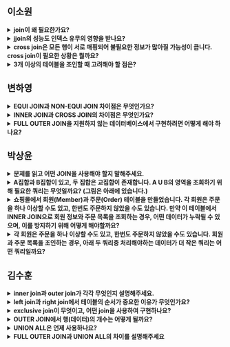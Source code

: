 ## 이소원
<details>
  <summary><b>join이 왜 필요한가요?</b></summary><br>
 두 개 이상의 테이블이나 DB를 연결하여 데이터를 검색하기 위해
</details>

<details>
  <summary><b>jjoin의 성능도 인덱스 유무의 영향을 받나요?</b></summary><br>
네 받습니다.

join 연산을 하게 되면 두 개 이상의 테이블을 결합하기 위해 매핑되는 행을 찾는 작업이 필요합니다. 이때 인덱스가 없으면 모든 데이터를 하나씩 확인해야 하므로(Full Table Scan) 속도가 느려질 수 있습니다.

따라서 인덱스가 존재하면 빠르게 매칭할 수 있어 성능이 향상됩니다.

특히 한 테이블을 기준으로 다른 테이블을 반복 조회하는 Nested Loop Join의 경우에는 인덱스의 유무에 따라 성능 차이가 크게 납니다.
</details>

<details>
  <summary><b>cross join은 모든 행이 서로 매핑되어 불필요한 정보가 많아질 가능성이 큽니다. cross join이 필요한 상황은 뭘까요?</b></summary><br>

- 가능한 모든 조합을 생성해야 할 때

    ex. 제품과 모든 색상의 조합을 만들 때
    
- 테스터를 만들 때
</details>

<details>
  <summary><b>3개 이상의 테이블을 조인할 때 고려해야 할 점은?</b></summary><br>

1. 조인 순서
    
    조인 순서가 성능에 큰 영향을 미칩니다.
    
    일반적으로 가장 작은 데이터셋을 먼저 조인하는 것이 유리합니다.
    
2. 테이블 간의 관계 이해
3. 인덱스를 활용하여 성능 최적화
</details>

## 변하영
<details>
  <summary><b>EQUI JOIN과 NON-EQUI JOIN 차이점은 무엇인가요?</b></summary><br>
EQUI JOIN은 = 연산자를 사용해 두 테이블에서 동일한 값을 가진 행을 조인하는 방식입니다. 반면, NON-EQUI JOIN은 <, >, BETWEEN 같은 비교 연산자를 사용해 범위 조건을 만족하는 데이터를 조인하는 방식입니다. 
</details>

<details>
  <summary><b>INNER JOIN과 CROSS JOIN의 차이점은 무엇인가요?</b></summary><br>
INNER JOIN은 두 테이블에서 지정된 조건을 만족하는 데이터만 반환하는 반면에 CROSS JOIN은 조건 없이 두 테이블의 모든 조합(카테시안 곱)을 생성합니다. 예를 들어, A 테이블에 3개, B 테이블에 4개가 있으면 INNER JOIN은 조건에 따라 0~3개의 결과를 반환할 수 있지만, CROSS JOIN은 무조건 3×4=12개의 조합을 생성합니다.
</details>

<details>
  <summary><b>FULL OUTER JOIN을 지원하지 않는 데이터베이스에서 구현하려면 어떻게 해야 하나요?</b></summary><br>
LEFT JOIN UNION RIGHT JOIN을 사용하여 구현할 수 있습니다.
</details>

## 박상윤
<details>
  <summary><b>문제를 읽고 어떤 JOIN을 사용해야 할지 말해주세요.</b></summary><br>
  
  https://school.programmers.co.kr/learn/courses/30/lessons/59042
</details>

<details>
  <summary><b>A집합과 B집합이 있고, 두 집합은 교집합이 존재합니다. A U B의 영역을 조회하기 위해 필요한 쿼리는 무엇일까요? (그림은 아래에 있습니다.)</b></summary><br>

  ![image.png](attachment:cb2d1514-b2c9-4476-abc6-a4e3c02af7fd:image.png)

  ![image.png](attachment:cb2d1514-b2c9-4476-abc6-a4e3c02af7fd:image.png)

  (A left join B) union (A right join B)
</details>

<details>
  <summary><b>쇼핑몰에서 회원(Member)과 주문(Order) 테이블을 만들었습니다. 각 회원은 주문을 하나 이상할 수도 있고, 한번도 주문하지 않았을 수도 있습니다. 만약 이 테이블에서 INNER JOIN으로 회원 정보와 주문 목록을 조회하는 경우, 어떤 데이터가 누락될  수 있으며, 이를 방지하기 위해 어떻게 해야할까요?</b></summary><br>

```sql
CREATE TABLE Member (
    id BIGINT PRIMARY KEY,
    name VARCHAR(100)
);

CREATE TABLE Orders (
    id BIGINT PRIMARY KEY,
    member_id BIGINT,
    order_date TIMESTAMP,
    FOREIGN KEY (member_id) REFERENCES Member(id)
);
```
</details>

<details>
  <summary><b>각 회원은 주문을 하나 이상할 수도 있고, 한번도 주문하지 않았을 수도 있습니다. 회원과 주문 목록을 조인하는 경우, 아래 두 쿼리중 처리해야하는 데이터가 더 작은 쿼리는 어떤 쿼리일까요?</b></summary><br>

정답 : INNER JOIN

**INNER JOIN**은 양쪽 테이블 모두 매칭되는 행만 조회하기 때문입니다..!

```sql
SELECT m.*, o.*
FROM Member m
INNER JOIN Orders o ON m.id = o.member_id;
```

```sql
SELECT m.*, o.*
FROM Member m
LEFT JOIN Orders o ON m.id = o.member_id;
```
</details>

## 김수훈
<details>
  <summary><b>inner join과 outer join가 각각 무엇인지 설명해주세요.</b></summary><br>

**Inner Join**은 두 테이블에서 조인 조건을 만족하는 행만 결과에 포함합니다. 즉, 양쪽 테이블에 모두 일치하는 데이터만 반환합니다.

**Outer Join**은 두 테이블 간의 교집합이 되는 데이터 뿐만 아니라 해당되지 않는 값까지 가져오는 join
</details>

<details>
  <summary><b>left join과 right join에서 테이블의 순서가 중요한 이유가 무엇인가요?</b></summary><br>

해당 조인은 앞에 나온 테이블을 기준으로 join을 하기 때문입니다.

예를 들어 left join을 하면 왼쪽 테이블을 모두 가져오면서 교집합을 추가하고, right join을 하면 오른쪽 테이블을 모두 가져오면서 교집합을 추가하기 때문에 순서가 중요합니다.
</details>

<details>
  <summary><b>exclusive join이 무엇이고, 어떤 join을 사용하여 구현하나요?</b></summary><br>

어느 특정 테이블에 있는 레코드만 가져오는 join을 말합니다.

left / right join과 where절을 함께 사용하여 구현합니다.
</details>

<details>
  <summary><b>OUTER JOIN에서 행(데이터)의 개수는 어떻게 될까요?</b></summary><br>
  
  기준 테이블(드라이빙 테이블)의 행(데이터)의 수
</details>

<details>
  <summary><b>UNION ALL은 언제 사용하나요?</b></summary><br>
  
  UNION에서 중복되는 레코드까지 모두 출력하고 싶을 때 사용
</details>

<details>
  <summary><b>FULL OUTER JOIN과 UNION ALL의 차이를 설명해주세요</b></summary><br>

  - UNION ALL은 UNION 하려는 두 테이블의 **필드의 개수**와 **타입**은 모두 같아야하며 **필드순서** 또한 같아야 하지만 FULL OUTER JOIN은 상관 없음
- **FULL OUTER JOIN**은 두 개의 테이블을 조인하여 모든 레코드를 포함하는 결과를 생성하는 반면, **UNION ALL**은 두 개의 SELECT 문의 결과를 합침
</details>
